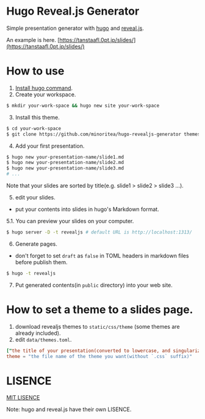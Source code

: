 # Hugo Reveal.js Generator

Simple presentation generator with [hugo](https://gohugo.io) and [reveal.js](http://lab.hakim.se/reveal-js/#/).

An example is here. [https://tanstaafl.0pt.jp/slides/](https://tanstaafl.0pt.jp/slides/)

# How to use
1. [Install hugo command](https://gohugo.io/overview/installing/).
2. Create your workspace.
  
  ```bash
  $ mkdir your-work-space && hugo new site your-work-space
  ```
3. Install this theme.

  ```bash
  $ cd your-work-space
  $ git clone https://github.com/minoritea/hugo-revealjs-generator themes/revealjs
  ```
  
4. Add your first presentation.

  ```bash
  $ hugo new your-presentation-name/slide1.md
  $ hugo new your-presentation-name/slide2.md
  $ hugo new your-presentation-name/slide3.md
  # ...
  ```
  Note that your slides are sorted by title(e.g. slide1 > slide2 > slide3 ...).

5. edit your slides.
  - put your contents into slides in hugo's Markdown format.

  5.1. You can preview your slides on your computer.
  
  ```bash
  $ hugo server -D -t revealjs # default URL is http://localhost:1313/
  ```

  
6. Generate pages.
  - don't forget to set `draft` as `false` in TOML headers in markdown files before publish them.
  
  ```bash
  $ hugo -t revealjs
  ```

7. Put generated contents(in `public` directory) into your web site.

# How to set a theme to a slides page.
1. download revealjs themes to `static/css/theme` (some themes are already included).
2. edit `data/themes.toml`.

  ```toml
  ["the title of your presentation(converted to lowercase, and singularized)"]
  theme = "the file name of the theme you want(without `.css` suffix)"
  ```

# LISENCE
[MIT LISENCE](https://github.com/minoritea/hugo-revealjs-generator/blob/master/LICENSE.md)

Note: hugo and reveal.js have their own LISENCE.
